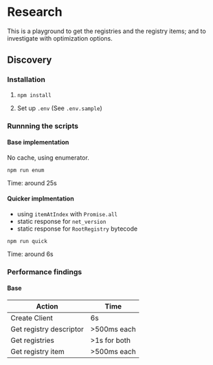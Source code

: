 # Research

This is a playground to get the registries and the registry items; and to investigate with optimization options.

## Discovery

### Installation

1. `npm install`

2. Set up `.env` (See `.env.sample`)

### Runnning the scripts

#### Base implementation

No cache, using enumerator.

`npm run enum`

Time: around 25s

#### Quicker implmentation

- using `itemAtIndex` with `Promise.all`
- static response for `net_version`
- static response for `RootRegistry` bytecode 

`npm run quick`

Time: around 6s

### Performance findings

#### Base

Action | Time
---- | ----
Create Client | 6s
Get registry descriptor | >500ms each
Get registries | >1s for both
Get registry item | >500ms each
